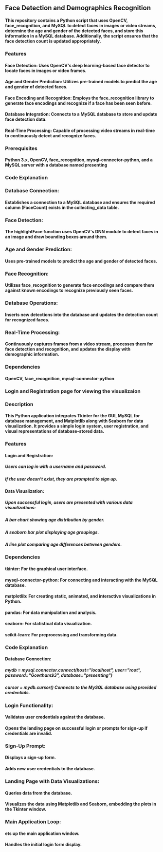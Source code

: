## Face Detection and Demographics Recognition
#### This repository contains a Python script that uses OpenCV, face_recognition, and MySQL to detect faces in images or video streams, determine the age and gender of the detected faces, and store this information in a MySQL database. Additionally, the script ensures that the face detection count is updated appropriately.
### Features
#### Face Detection: Uses OpenCV's deep learning-based face detector to locate faces in images or video frames.
#### Age and Gender Prediction: Utilizes pre-trained models to predict the age and gender of detected faces.
#### Face Encoding and Recognition: Employs the face_recognition library to generate face encodings and recognize if a face has been seen before.
#### Database Integration: Connects to a MySQL database to store and update face detection data.
#### Real-Time Processing: Capable of processing video streams in real-time to continuously detect and recognize faces.
### Prerequisites
#### Python 3.x, OpenCV, face_recognition, mysql-connector-python, and a MySQL server with a database named presenting
### Code Explanation
### Database Connection:
#### Establishes a connection to a MySQL database and ensures the required column (FaceCount) exists in the collecting_data table.
### Face Detection:
#### The highlightFace function uses OpenCV's DNN module to detect faces in an image and draw bounding boxes around them.
### Age and Gender Prediction:
#### Uses pre-trained models to predict the age and gender of detected faces.
### Face Recognition:
#### Utilizes face_recognition to generate face encodings and compare them against known encodings to recognize previously seen faces.
### Database Operations:
#### Inserts new detections into the database and updates the detection count for recognized faces.
### Real-Time Processing:
#### Continuously captures frames from a video stream, processes them for face detection and recognition, and updates the display with demographic information.
### Dependencies
#### OpenCV, face_recognition, mysql-connector-python
### Login and Registration page for viewing the visualizaion
### Description
#### This Python application integrates Tkinter for the GUI, MySQL for database management, and Matplotlib along with Seaborn for data visualization. It provides a simple login system, user registration, and visual representations of database-stored data.
### Features
#### Login and Registration:
##### Users can log in with a username and password.
##### If the user doesn't exist, they are prompted to sign up.
#### Data Visualization:
##### Upon successful login, users are presented with various data visualizations:
##### A bar chart showing age distribution by gender.
##### A seaborn bar plot displaying age groupings.
##### A line plot comparing age differences between genders.
### Dependencies
#### tkinter: For the graphical user interface.
#### mysql-connector-python: For connecting and interacting with the MySQL database.
#### matplotlib: For creating static, animated, and interactive visualizations in Python.
#### pandas: For data manipulation and analysis.
#### seaborn: For statistical data visualization.
#### scikit-learn: For preprocessing and transforming data.
### Code Explanation
#### Database Connection:
##### mydb = mysql.connector.connect(host="localhost", user="root", password="Gowtham$3", database="presenting")
##### cursor = mydb.cursor() Connects to the MySQL database using provided credentials.

### Login Functionality:
#### Validates user credentials against the database.
#### Opens the landing page on successful login or prompts for sign-up if credentials are invalid.
### Sign-Up Prompt:
#### Displays a sign-up form.
#### Adds new user credentials to the database.
### Landing Page with Data Visualizations:
#### Queries data from the database.
#### Visualizes the data using Matplotlib and Seaborn, embedding the plots in the Tkinter window.
### Main Application Loop:
#### ets up the main application window.
#### Handles the initial login form display.
